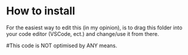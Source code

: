# How to install

For the easiest way to edit this (in my opinion), is to drag this folder into your code editor (VSCode, ect.) and change/use it from there.

#This code is NOT optimised by ANY means.
